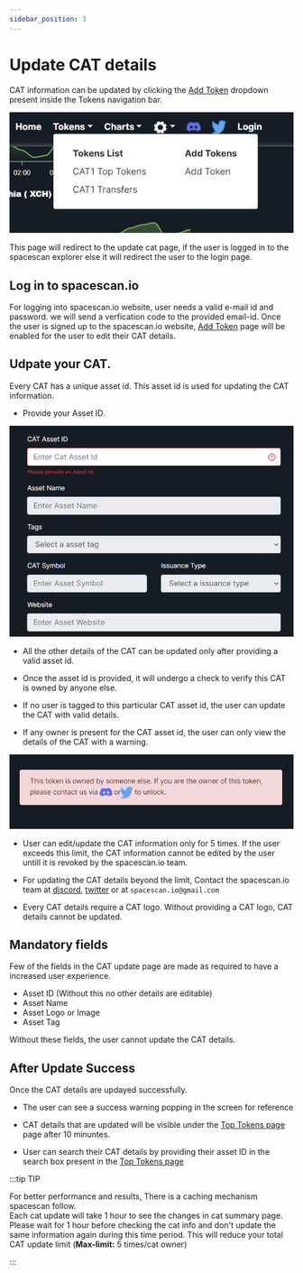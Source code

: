 ```yaml
---
sidebar_position: 3
---
```


# Update CAT details

CAT information can be updated by clicking the [Add Token](https://www.spacescan.io/xch/catInfo) dropdown present inside the Tokens navigation bar.

![Add token nav bar](/img/updatecatinfodetails/Addtokennavbar.png)
 
This page will redirect to the update cat page, if the user is logged in to the spacescan explorer else 
it will redirect the user to the login page. 

## Log in to spacescan.io
 
For logging into spacescan.io website, user needs a valid e-mail id and password. 
we will send a verfication code to the provided email-id. 
Once the user is signed up to the spacescan.io website, [Add Token](https://www.spacescan.io/xch/catInfo) page will be enabled for the user to edit their CAT details. 

## Udpate your CAT.

Every CAT has a unique asset id. This asset id is used for updating the CAT information. 

- Provide your Asset ID. 

![Asset ID bar](/img/updatecatinfodetails/asset_id_bar.png)

- All the other details of the CAT can be updated only after providing a valid asset id. 

- Once the asset id is provided, it will undergo a check to verify this CAT is owned by anyone else.

- If no user is tagged to this particular CAT asset id, the user can update the CAT with valid details.

- If any owner is present for the CAT asset id, the user can only view the details of the CAT with a warning. 

![Not a owner error](/img/updatecatinfodetails/notownererror.png)

- User can edit/update the CAT information only for 5 times. If the user exceeds this limit, the CAT information cannot be 
edited by the user untill it is revoked by the spacescan.io team. 

- For updating the CAT details beyond the limit, Contact the spacescan.io team at [discord](https://discord.com/invite/Bb4sj3Bg9P), [twitter](https://twitter.com/spacescan_io) or at `spacescan.io@gmail.com`

- Every CAT details require a CAT logo. Without providing a CAT logo, CAT details cannot be updated. 

## Mandatory fields 

Few of the fields in the CAT update page are made as required to have a increased user experience. 

- Asset ID (Without this no other details are editable)
- Asset Name
- Asset Logo or Image
- Asset Tag

Without these fields, the user cannot update the CAT details. 

## After Update Success

Once the CAT details are updayed successfully.

- The user can see a success warning popping in the screen for reference

- CAT details that are updated will be visible under the [Top Tokens page](https://www.spacescan.io/xch/cat1/topTokens) page after 10 minuntes. 

- User can search their CAT details by providing their asset ID in the search box present in the [Top Tokens page](https://www.spacescan.io/xch/cat1/topTokens)

:::tip TIP

For better performance and results, There is a caching mechanism spacescan follow.  
Each cat update will take 1 hour to see the changes in cat summary page.
Please wait for 1 hour before checking the cat info and don't update the same information again during this time period. This will reduce your total CAT update limit (**Max-limit:** 5 times/cat owner)

:::